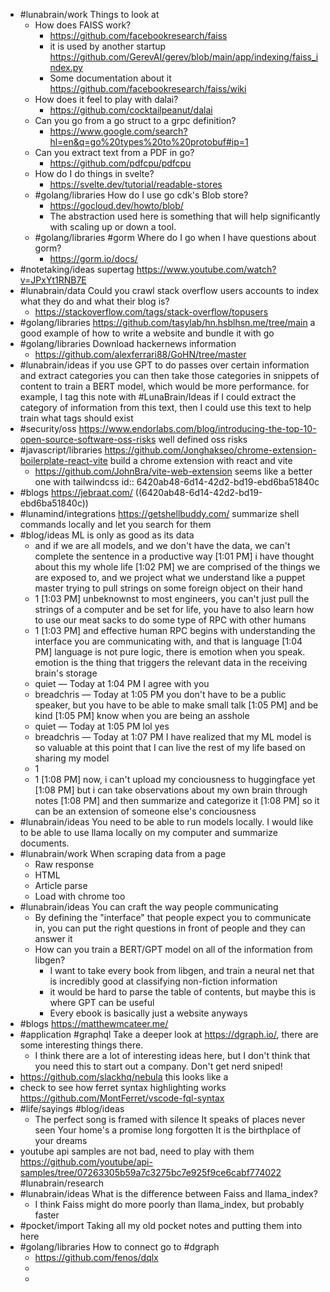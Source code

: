- #lunabrain/work Things to look at
	- How does FAISS work?
		- https://github.com/facebookresearch/faiss
		- it is used by another startup https://github.com/GerevAI/gerev/blob/main/app/indexing/faiss_index.py
		- Some documentation about it https://github.com/facebookresearch/faiss/wiki
	- How does it feel to play with dalai?
		- https://github.com/cocktailpeanut/dalai
	- Can you go from a go struct to a grpc definition?
		- https://www.google.com/search?hl=en&q=go%20types%20to%20protobuf#ip=1
	- Can you extract text from a PDF in go?
		- https://github.com/pdfcpu/pdfcpu
	- How do I do things in svelte?
		- https://svelte.dev/tutorial/readable-stores
	- #golang/libraries How do I use go cdk's Blob store?
		- https://gocloud.dev/howto/blob/
		- The abstraction used here is something that will help significantly with scaling up or down a tool.
	- #golang/libraries #gorm Where do I go when I have questions about gorm?
		- https://gorm.io/docs/
- #notetaking/ideas supertag https://www.youtube.com/watch?v=JPxYt1RNB7E
- #lunabrain/data Could you crawl stack overflow users accounts to index what they do and what their blog is?
	- https://stackoverflow.com/tags/stack-overflow/topusers
- #golang/libraries https://github.com/tasylab/hn.hsblhsn.me/tree/main a good example of how to write a website and bundle it with go
- #golang/libraries Download hackernews information
	- https://github.com/alexferrari88/GoHN/tree/master
- #lunabrain/ideas if you use GPT to do passes over certain information and extract categories you can then take those categories in snippets of content to train a BERT model, which would be more performance. for example, I tag this note with #LunaBrain/Ideas if I could extract the category of information from this text, then I could use this text to help train what tags should exist
- #security/oss https://www.endorlabs.com/blog/introducing-the-top-10-open-source-software-oss-risks well defined oss risks
- #javascript/libraries https://github.com/Jonghakseo/chrome-extension-boilerplate-react-vite build a chrome extension with react and vite
	- https://github.com/JohnBra/vite-web-extension seems like a better one with tailwindcss
	  id:: 6420ab48-6d14-42d2-bd19-ebd6ba51840c
- #blogs https://jebraat.com/ ((6420ab48-6d14-42d2-bd19-ebd6ba51840c))
- #lunamind/integrations https://getshellbuddy.com/ summarize shell commands locally and let you search for them
- #blog/ideas ML is only as good as its data
	- and if we are all models, and we don't have the data, we can't complete the sentence in a productive way
	  [1:01 PM]
	  i have thought about this my whole life
	  [1:02 PM]
	  we are comprised of the things we are exposed to, and we project what we understand like a puppet master trying to pull strings on some foreign object on their hand
	- 1
	  [1:03 PM]
	  unbeknownst to most engineers, you can't just pull the strings of a computer and be set for life, you have to also learn how to use our meat sacks to do some type of RPC with other humans
	- 1
	  [1:03 PM]
	  and effective human RPC begins with understanding the interface you are communicating with, and that is language
	  [1:04 PM]
	  language is not pure logic, there is emotion when you speak. emotion is the thing that triggers the relevant data in the receiving brain's storage
	- quiet — Today at 1:04 PM
	  I agree with you
	- breadchris — Today at 1:05 PM
	  you don't have to be a public speaker, but you have to be able to make small talk
	  [1:05 PM]
	  and be kind
	  [1:05 PM]
	  know when you are being an asshole
	- quiet — Today at 1:05 PM
	  lol yes
	- breadchris — Today at 1:07 PM
	  I have realized that my ML model is so valuable at this point that I can live the rest of my life based on sharing my model
	- 1
	- 1
	  [1:08 PM]
	  now, i can't upload my conciousness to huggingface yet
	  [1:08 PM]
	  but i can take observations about my own brain through notes
	  [1:08 PM]
	  and then summarize and categorize it
	  [1:08 PM]
	  so it can be an extension of someone else's conciousness
- #lunabrain/ideas You need to be able to run models locally. I would like to be able to use llama locally on my computer and summarize documents.
- #lunabrain/work When scraping data from a page
	- Raw response
	- HTML
	- Article parse
	- Load with chrome too
- #lunabrain/ideas You can craft the way people communicating
	- By defining the "interface" that people expect you to communicate in, you can put the right questions in front of people and they can answer it
	- How can you train a BERT/GPT model on all of the information from libgen?
		- I want to take every book from libgen, and train a neural net that is incredibly good at classifying non-fiction information
		- it would be hard to parse the table of contents, but maybe this is where GPT can be useful
		- Every ebook is basically just a website anyways
- #blogs https://matthewmcateer.me/
- #application #graphql Take a deeper look at https://dgraph.io/, there are some interesting things there.
	- I think there are a lot of interesting ideas here, but I don't think that you need this to start out a company. Don't get nerd sniped!
- https://github.com/slackhq/nebula this looks like a
- check to see how ferret syntax highlighting works https://github.com/MontFerret/vscode-fql-syntax
- #life/sayings #blog/ideas
	- The perfect song is framed with silence
	  It speaks of places never seen
	  Your home's a promise long forgotten
	  It is the birthplace of your dreams
- youtube api samples are not bad, need to play with them https://github.com/youtube/api-samples/tree/07263305b59a7c3275bc7e925f9ce6cabf774022 #lunabrain/research
- #lunabrain/ideas What is the difference between Faiss and llama_index?
	- I think Faiss might do more poorly than llama_index, but probably faster
- #pocket/import Taking all my old pocket notes and putting them into here
- #golang/libraries How to connect go to #dgraph
	- https://github.com/fenos/dqlx
	-
	-